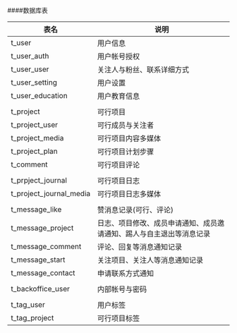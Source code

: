 ####数据库表


| 表名 | 说明 |
| ---- | ---- |
| t\_user | 用户信息|
| t\_user_auth | 用户帐号授权 |
| t\_user_user | 关注人与粉丝、联系详细方式 |
| t\_user_setting | 用户设置 |
| t\_user_education | 用户教育信息 |
|||
| t\_project | 可行项目 |
| t\_project\_user | 可行成员与关注者 | 
| t\_project\_media | 可行项目内容多媒体 | 
| t\_project\_plan | 可行项目计划步骤 | 
| t\_comment | 可行项目评论 | 
| | |
| t\_prpject\_journal | 可行项目日志 |
| t\_project\_journal_media | 可行项目日志多媒体 | 
| | |
| t\_message_like | 赞消息记录(可行、评论) | 
| t\_message_project | 日志、项目修改、成员申请通知、成员邀请通知、踢人与自主退出等消息记录|
| t\_message_comment | 评论、回复等消息通知记录 | 
| t\_message_start | 关注项目、关注人等消息通知记录 |
| t\_message_contact | 申请联系方式通知 | 
||| 
| t\_backoffice_user | 内部帐号与密码 |
||| 
| t\_tag_user | 用户标签 |  
| t\_tag_project | 可行项目标签 |


